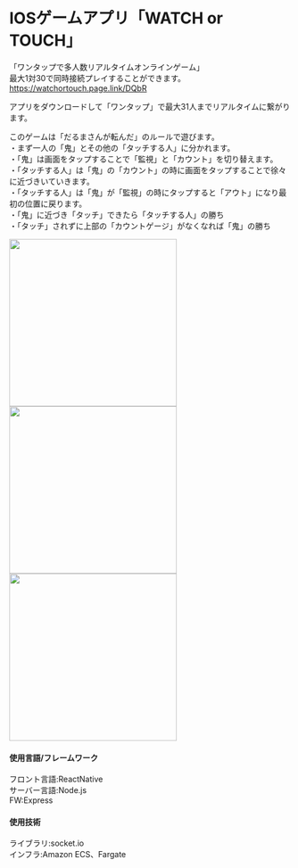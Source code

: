 # IOSゲームアプリ「WATCH or TOUCH」

「ワンタップで多人数リアルタイムオンラインゲーム」  
最大1対30で同時接続プレイすることができます。  
https://watchortouch.page.link/DQbR  

アプリをダウンロードして「ワンタップ」で最大31人までリアルタイムに繋がります。  

このゲームは「だるまさんが転んだ」のルールで遊びます。  
・まず一人の「鬼」とその他の「タッチする人」に分かれます。  
・「鬼」は画面をタップすることで「監視」と「カウント」を切り替えます。  
・「タッチする人」は「鬼」の「カウント」の時に画面をタップすることで徐々に近づきいていきます。  
・「タッチする人」は「鬼」が「監視」の時にタップすると「アウト」になり最初の位置に戻ります。  
・「鬼」に近づき「タッチ」できたら「タッチする人」の勝ち  
・「タッチ」されずに上部の「カウントゲージ」がなくなれば「鬼」の勝ち  

<img src=https://user-images.githubusercontent.com/51164981/115580040-b01e4280-a301-11eb-8ab0-b051b7c17b8d.png width="300px">
<img src=https://user-images.githubusercontent.com/51164981/115580422-068b8100-a302-11eb-9763-ba35b9110056.png width="300px">
<img src=https://user-images.githubusercontent.com/51164981/115580678-494d5900-a302-11eb-8de7-fdcacc23da45.png width="300px">

#### 使用言語/フレームワーク
フロント言語:ReactNative  
サーバー言語:Node.js  
FW:Express

#### 使用技術
ライブラリ:socket.io  
インフラ:Amazon ECS、Fargate
